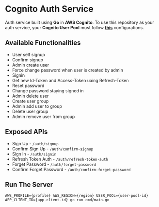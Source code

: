 # Cognito Auth Service
Auth service built using **Go** in **AWS Cognito**. To use this repository as your auth service, your **Cognito User Pool** must follow [**this**](https://github.com/MhmdRyhn/aws-cognito-iac) configurations.


## Available Functionalities
- User self signup
- Confirm signup
- Admin create user
- Force change password when user is created by admin
- Signin
- Get new Id-Token and Access-Token uaing Refresh-Token
- Reset password
- Change password staying signed in
- Admin delete user
- Create user group
- Admin add user to group
- Delete user group
- Admin remove user from group


## Exposed APIs
- Sign Up - `/auth/signup`
- Confirm Sign Up - `/auth/confirm-signup`
- Sign In - `/auth/signin`
- Refresh Token Auth - `/auth/refresh-token-auth`
- Forget Password - `/auth/forget-password`
- Confirm Forget Password - `/auth/confirm-forget-password`


## Run The Server
``` shell script
AWS_PROFILE={profile} AWS_REGION={region} USER_POOL={user-pool-id} APP_CLIENT_ID={app-client-id} go run cmd/main.go
```

